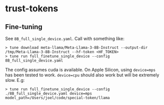 # trust-tokens

## Fine-tuning

See `8B_full_single_device.yaml`. Call with something like: 

```
> tune download meta-llama/Meta-Llama-3-8B-Instruct --output-dir /tmp/Meta-Llama-3-8B-Instruct --hf-token <HF_TOKEN>
> tune run full_finetune_single_device --config 8B_full_single_device.yaml
```

The config assumes cuda is available. On Apple Silicon, using `device=mps` has been tested to work. `device=cpu` should also work but will be extremely slow. E.g:

```
> tune run full_finetune_single_device --config ./8B_full_single_device.yaml device=mps model_path=/Users/joel/code/special-token/llama
```
